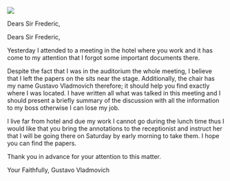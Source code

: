 ![](http://imgh.us/Screenshot_67.jpg)

Dears Sir Frederic,

Dears Sir Frederic,

Yesterday I attended to a meeting in the hotel where you work and it has come to my attention that I forgot some important documents there.

Despite the fact that I was in the auditorium the whole meeting, I believe that I left the papers on the sits near the stage. Additionally, the chair has my name Gustavo Vladmovich therefore; it should help you find exactly where I was located. I have written all what was talked in this meeting and I should present a briefly summary of the discussion with all the information to my boss otherwise I can lose my job.  

I live far from hotel and due my work I cannot go during the lunch time thus I would like that you bring the annotations to the receptionist and instruct her that I will be going there on Saturday by early morning to take them. I hope you can find the papers.

Thank you in advance for your attention to this matter.

Your Faithfully,
Gustavo Vladmovich

